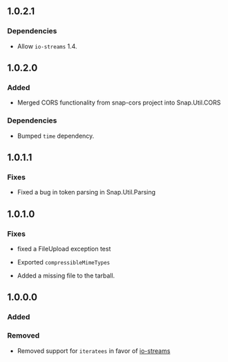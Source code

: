 ## 1.0.2.1
### Dependencies
- Allow `io-streams` 1.4.

## 1.0.2.0
### Added
- Merged CORS functionality from snap-cors project into Snap.Util.CORS

### Dependencies
- Bumped `time` dependency.

## 1.0.1.1
### Fixes
- Fixed a bug in token parsing in Snap.Util.Parsing

## 1.0.1.0
### Fixes
- fixed a FileUpload exception test

- Exported `compressibleMimeTypes`

- Added a missing file to the tarball.

## 1.0.0.0
### Added
### Removed

 - Removed support for `iteratees` in favor of
   [io-streams](https://hackage.haskell.org/package/io-streams)
